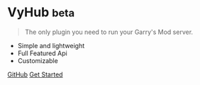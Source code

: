 # VyHub <small>beta</small>

> The only plugin you need to run your Garry's Mod server.

- Simple and lightweight
- Full Featured Api
- Customizable

[GitHub](https://github.com/docsifyjs/docsify/)
[Get Started](welcome.md)
